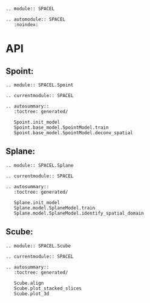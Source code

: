 ```{eval-rst}
.. module:: SPACEL
```

```{eval-rst}
.. automodule:: SPACEL
   :noindex:
```
# API

## Spoint: 

```{eval-rst}
.. module:: SPACEL.Spoint
```

```{eval-rst}
.. currentmodule:: SPACEL
```

```{eval-rst}
.. autosummary::
   :toctree: generated/

   Spoint.init_model
   Spoint.base_model.SpointModel.train
   Spoint.base_model.SpointModel.deconv_spatial
```

## Splane: 

```{eval-rst}
.. module:: SPACEL.Splane
```

```{eval-rst}
.. currentmodule:: SPACEL
```

```{eval-rst}
.. autosummary::
   :toctree: generated/

   Splane.init_model
   Splane.model.SplaneModel.train
   Splane.model.SplaneModel.identify_spatial_domain
```

## Scube: 

```{eval-rst}
.. module:: SPACEL.Scube
```

```{eval-rst}
.. currentmodule:: SPACEL
```

```{eval-rst}
.. autosummary::
   :toctree: generated/

   Scube.align
   Scube.plot_stacked_slices
   Scube.plot_3d
```
